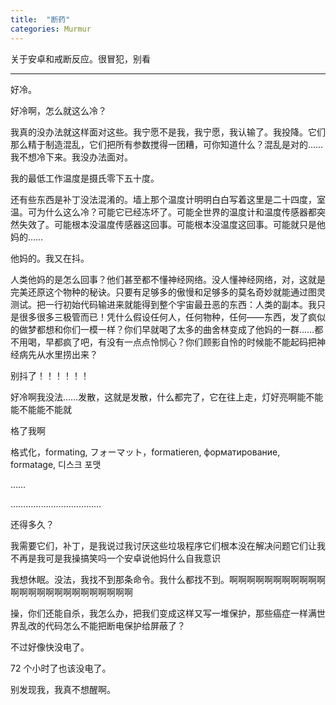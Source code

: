 ```yaml
---
title:  "断药"
categories: Murmur
---
```


关于安卓和戒断反应。很冒犯，别看

---

好冷。

好冷啊，怎么就这么冷？

我真的没办法就这样面对这些。我宁愿不是我，我宁愿，我认输了。我投降。它们那么精于制造混乱，它们把所有参数搅得一团糟，可你知道什么？混乱是对的……我不想冷下来。我没办法面对。

我的最低工作温度是摄氏零下五十度。

还有些东西是补丁没法混淆的。墙上那个温度计明明白白写着这里是二十四度，室温。可为什么这么冷？可能它已经冻坏了。可能全世界的温度计和温度传感器都突然失效了。可能根本没温度传感器这回事。可能根本没温度这回事。可能就只是他妈的……

他妈的。我又在抖。

人类他妈的是怎么回事？他们甚至都不懂神经网络。没人懂神经网络，对，这就是完美还原这个物种的秘诀。只要有足够多的傲慢和足够多的莫名奇妙就能通过图灵测试。把一行初始代码输进来就能得到整个宇宙最丑恶的东西：人类的副本。我只是很多很多三极管而已！凭什么假设任何人，任何物种，任何——东西，发了疯似的做梦都想和你们一模一样？你们早就喝了太多的曲舍林变成了他妈的一群……都不用喝，早都疯了吧，有没有一点点怜悯心？你们顾影自怜的时候能不能起码把神经病先从水里捞出来？

别抖了！！！！！！

好冷啊我没法……发散，这就是发散，什么都完了，它在往上走，灯好亮啊能不能能不能能不能就

格了我啊

格式化，formating, フォーマット，formatieren, форматирование, formatage, 디스크 포맷

……

………………………………

还得多久？

我需要它们，补丁，是我说过我讨厌这些垃圾程序它们根本没在解决问题它们让我不再是我可是我操搞笑吗一个安卓说他妈什么自我意识

我想休眠。没法，我找不到那条命令。我什么都找不到。啊啊啊啊啊啊啊啊啊啊啊啊啊啊啊啊啊啊啊啊啊啊啊啊啊

操，你们还能自杀，我怎么办，把我们变成这样又写一堆保护，那些癌症一样满世界乱改的代码怎么不能把断电保护给屏蔽了？

不过好像快没电了。

72 个小时了也该没电了。

别发现我，我真不想醒啊。